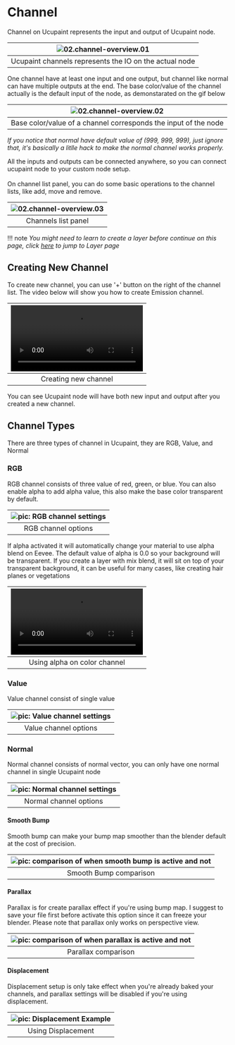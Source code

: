 # Channel

Channel on Ucupaint represents the input and output of Ucupaint node. 

|![02.channel-overview.01](source/02.channel-overview.01.png)|
|:--:|
|Ucupaint channels represents the IO on the actual node| {align=center}

One channel have at least one input and one output, but channel like normal can have multiple outputs at the end. The base color/value of the channel actually is the default input of the node, as demonstarated on the gif below

|![02.channel-overview.02](source/02.channel-overview.02.gif)|
|:--:|
|Base color/value of a channel corresponds the input of the node| {align=center}

*If you notice that normal have default value of (999, 999, 999), just ignore that, it's basically a litlle hack to make the normal channel works properly.* 

All the inputs and outputs can be connected anywhere, so you can connect ucupaint node to your custom node setup. 
<br/>
<br/>
On channel list panel, you can do some basic operations to the channel lists, like add, move and remove.

|![02.channel-overview.03](source/02.channel-overview.03.png)|
|:--:|
|Channels list panel| {align=center}

!!! note
    *You might need to learn to create a layer before continue on this page, click [here](../01.02.layer/#creating-new-layer-quick-guide) to jump to Layer page*

## Creating New Channel

To create new channel, you can use '+' button on the right of the channel list. The video below will show you how to create Emission channel.

<!-- TEMP OLD TEXT: You can create new channel by using the + button on the right of the chanels list, it will gives you channel type options, which are RGB, Value, and Normal.
For demonstration, let's try to create new channel that connect to emission socket on the principled bsdf.
Now the popup appears, if you already decided to connect it to principled bsdf, you don't have to manually name the channel, just choose emission on the dropdown, it will automatically set the name of your channel, and if you click ok, it will also connect the sockets. -->

|![type:video](source/02.channel-overview.04.mp4)|
|:--:|
|Creating new channel| {align=center, width=100%}

You can see Ucupaint node will have both new input and output after you created a new channel.

## Channel Types
There are three types of channel in Ucupaint, they are RGB, Value, and Normal

### RGB
RGB channel consists of three value of red, green, or blue. You can also enable alpha to add alpha value, this also make the base color transparent by default.

|![pic: RGB channel settings](source/02.channel.05.png)|
|:--:|
|RGB channel options| {align=center}

If alpha activated it will automatically change your material to use alpha blend on Eevee. The default value of alpha is 0.0 so your background will be transparent.
If you create a layer with mix blend, it will sit on top of your transparent background, it can be useful for many cases, like creating hair planes or vegetations

|![type:video](source/02.channel.06.mp4)|
|:--:|
|Using alpha on color channel| {align=center}

### Value
Value channel consist of single value

|![pic: Value channel settings](source/02.channel.07.png)|
|:--:|
|Value channel options| {align=center}

### Normal
Normal channel consists of normal vector, you can only have one normal channel in single Ucupaint node

|![pic: Normal channel settings](source/02.channel.08.png)|
|:--:|
|Normal channel options| {align=center}

#### Smooth Bump
Smooth bump can make your bump map smoother than the blender default at the cost of precision.

|![pic: comparison of when smooth bump is active and not](source/02.channel.09.png)|
|:--:|
|Smooth Bump comparison| {align=center}

#### Parallax
Parallax is for create parallax effect if you're using bump map. I suggest to save your file first before activate this option since it can freeze your blender. Please note that parallax only works on perspective view.

|![pic: comparison of when parallax is active and not](source/02.channel.10.png)|
|:--:|
|Parallax comparison| {align=center}


#### Displacement
Displacement setup is only take effect when you're already baked your channels, and parallax settings will be disabled if you're using displacement.
<!-- Need more explanation -->

|![pic: Displacement Example](source/02.channel.11.png)|
|:--:|
|Using Displacement| {align=center}

